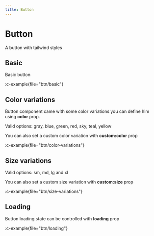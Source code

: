 ```yaml
---
title: Button
---
```

# Button

A button with tailwind styles

## Basic

Basic button

:c-example{file="btn/basic"}

## Color variations

Button component came with some color variations you can define him using **color** prop.

Valid options: gray, blue, green, red, sky, teal, yellow
  
You can also set a custom color variation with **custom:color** prop

:c-example{file="btn/color-variations"}

## Size variations

Valid options: sm, md, lg and xl

You can also set a custom size variation with **custom:size** prop

:c-example{file="btn/size-variations"}

## Loading

Button loading state can be controlled with **loading** prop

:c-example{file="btn/loading"}
